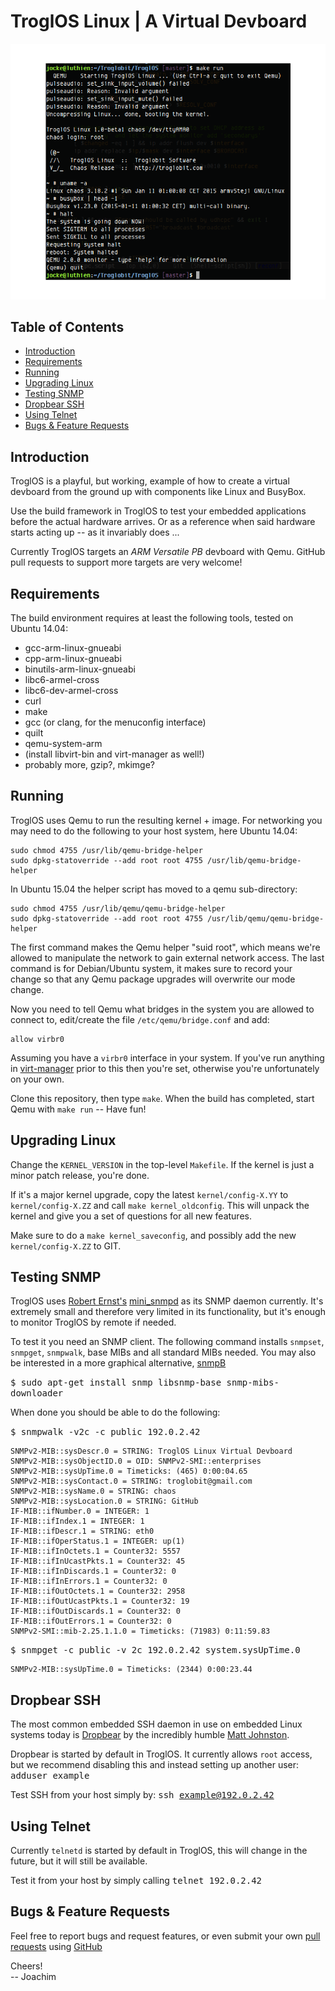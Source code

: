 TroglOS Linux | A Virtual Devboard
==================================

![Image of TroglOS Example Run](example.png "Virtual devboard in action!")

Table of Contents
-----------------

* [Introduction](#introduction)
* [Requirements](#requirements)
* [Running](#running)
* [Upgrading Linux](#upgrading-linux)
* [Testing SNMP](#testing-snmp)
* [Dropbear SSH](#dropbear-ssh)
* [Using Telnet](#using-telnet)
* [Bugs & Feature Requests](#bugs--feature-requests)


Introduction
------------

TroglOS is a playful, but working, example of how to create a virtual
devboard from the ground up with components like Linux and BusyBox.

Use the build framework in TroglOS to test your embedded applications
before the actual hardware arrives.  Or as a reference when said
hardware starts acting up -- as it invariably does ...

Currently TroglOS targets an *ARM Versatile PB* devboard with Qemu.
GitHub pull requests to support more targets are very welcome!


Requirements
------------

The build environment requires at least the following tools, tested on
Ubuntu 14.04:

* gcc-arm-linux-gnueabi
* cpp-arm-linux-gnueabi
* binutils-arm-linux-gnueabi
* libc6-armel-cross
* libc6-dev-armel-cross
* curl
* make
* gcc (or clang, for the menuconfig interface)
* quilt
* qemu-system-arm
* (install libvirt-bin and virt-manager as well!)
* probably more, gzip?, mkimge?


Running
-------

TroglOS uses Qemu to run the resulting kernel + image.  For networking
you may need to do the following to your host system, here Ubuntu 14.04:

    sudo chmod 4755 /usr/lib/qemu-bridge-helper
    sudo dpkg-statoverride --add root root 4755 /usr/lib/qemu-bridge-helper

In Ubuntu 15.04 the helper script has moved to a qemu sub-directory:

    sudo chmod 4755 /usr/lib/qemu/qemu-bridge-helper
    sudo dpkg-statoverride --add root root 4755 /usr/lib/qemu/qemu-bridge-helper

The first command makes the Qemu helper "suid root", which means we're
allowed to manipulate the network to gain external network access.  The
last command is for Debian/Ubuntu system, it makes sure to record your
change so that any Qemu package upgrades will overwrite our mode change.

Now you need to tell Qemu what bridges in the system you are allowed to
connect to, edit/create the file `/etc/qemu/bridge.conf` and add:

    allow virbr0

Assuming you have a `virbr0` interface in your system.  If you've run
anything in [virt-manager](http://virt-manager.org/) prior to this then
you're set, otherwise you're unfortunately on your own.

Clone this repository, then type `make`.  When the build has completed,
start Qemu with `make run` -- Have fun!


Upgrading Linux
---------------

Change the `KERNEL_VERSION` in the top-level `Makefile`.  If the kernel
is just a minor patch release, you're done.

If it's a major kernel upgrade, copy the latest `kernel/config-X.YY` to
`kernel/config-X.ZZ` and call `make kernel_oldconfig`.  This will unpack
the kernel and give you a set of questions for all new features.

Make sure to do a `make kernel_saveconfig`, and possibly add the new
`kernel/config-X.ZZ` to GIT.


Testing SNMP
------------

TroglOS uses [Robert Ernst's](http://members.aon.at/linuxfreak)
[mini_snmpd](http://members.aon.at/linuxfreak/linux/mini_snmpd.html) as
its SNMP daemon currently.  It's extremely small and therefore very
limited in its functionality, but it's enough to monitor TroglOS by
remote if needed.

To test it you need an SNMP client.  The following command installs
`snmpset`, `snmpget`, `snmpwalk`, base MIBs and all standard MIBs
needed.  You may also be interested in a more graphical alternative,
[snmpB](http://sourceforge.net/projects/snmpb/)

<kbd>$ sudo apt-get install snmp libsnmp-base snmp-mibs-downloader</kbd>

When done you should be able to do the following:

<kbd>$ snmpwalk -v2c -c public 192.0.2.42</kbd>

    SNMPv2-MIB::sysDescr.0 = STRING: TroglOS Linux Virtual Devboard
    SNMPv2-MIB::sysObjectID.0 = OID: SNMPv2-SMI::enterprises
    SNMPv2-MIB::sysUpTime.0 = Timeticks: (465) 0:00:04.65
    SNMPv2-MIB::sysContact.0 = STRING: troglobit@gmail.com
    SNMPv2-MIB::sysName.0 = STRING: chaos
    SNMPv2-MIB::sysLocation.0 = STRING: GitHub
    IF-MIB::ifNumber.0 = INTEGER: 1
    IF-MIB::ifIndex.1 = INTEGER: 1
    IF-MIB::ifDescr.1 = STRING: eth0
    IF-MIB::ifOperStatus.1 = INTEGER: up(1)
    IF-MIB::ifInOctets.1 = Counter32: 5557
    IF-MIB::ifInUcastPkts.1 = Counter32: 45
    IF-MIB::ifInDiscards.1 = Counter32: 0
    IF-MIB::ifInErrors.1 = Counter32: 0
    IF-MIB::ifOutOctets.1 = Counter32: 2958
    IF-MIB::ifOutUcastPkts.1 = Counter32: 19
    IF-MIB::ifOutDiscards.1 = Counter32: 0
    IF-MIB::ifOutErrors.1 = Counter32: 0
    SNMPv2-SMI::mib-2.25.1.1.0 = Timeticks: (71983) 0:11:59.83
    
<kbd>$ snmpget -c public -v 2c 192.0.2.42 system.sysUpTime.0</kbd>

    SNMPv2-MIB::sysUpTime.0 = Timeticks: (2344) 0:00:23.44


Dropbear SSH
------------

The most common embedded SSH daemon in use on embedded Linux systems
today is [Dropbear](https://matt.ucc.asn.au/dropbear/dropbear.html) by
the incredibly humble [Matt Johnston](https://matt.ucc.asn.au/).

Dropbear is started by default in TroglOS.  It currently allows `root`
access, but we recommend disabling this and instead setting up another
user: <kbd>adduser example</kbd>

Test SSH from your host simply by: <kbd>ssh example@192.0.2.42</kbd>


Using Telnet
------------

Currently `telnetd` is started by default in TroglOS, this will change
in the future, but it will still be available.

Test it from your host by simply calling <kbd>telnet 192.0.2.42</kbd>


Bugs & Feature Requests
-----------------------

Feel free to report bugs and request features, or even submit your own
[pull requests](https://help.github.com/articles/using-pull-requests/)
using [GitHub](https://github.com/troglobit/troglos)

Cheers!  
-- Joachim

<!--
  -- Local Variables:
  -- mode: markdown
  -- End:
  -->
